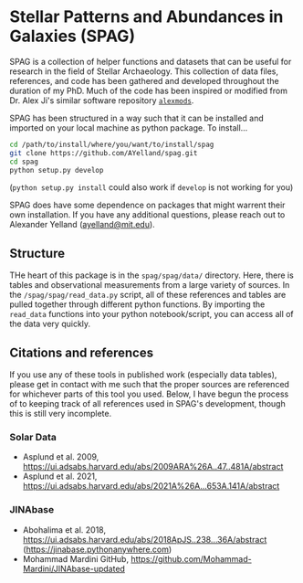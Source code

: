 # Stellar Patterns and Abundances in Galaxies (SPAG)
SPAG is a collection of helper functions and datasets that can be useful for research in the field of Stellar Archaeology. This collection of data files, references, and code has been gathered and developed throughout the duration of my PhD. Much of the code has been inspired or modified from Dr. Alex Ji's similar software repository [`alexmods`](https://github.com/alexji/alexmods).

SPAG has been structured in a way such that it can be installed and imported on your local machine as python package. To install...

```zsh
cd /path/to/install/where/you/want/to/install/spag
git clone https://github.com/AYelland/spag.git
cd spag
python setup.py develop
```
(`python setup.py install` could also work if `develop` is not working for you)

SPAG does have some dependence on packages that might warrent their own installation. If you have any additional questions, please reach out to Alexander Yelland (ayelland@mit.edu).

## Structure

THe heart of this package is in the `spag/spag/data/` directory. Here, there is tables and observational measurements from a large variety of sources. In the `/spag/spag/read_data.py` script, all of these references and tables are pulled together through different python functions. By importing the `read_data` functions into your python notebook/script, you can access all of the data very quickly.

## Citations and references

If you use any of these tools in published work (especially data tables), please get in contact with me such that the proper sources are referenced for whichever parts of this tool you used. Below, I have begun the process of to keeping track of all references used in SPAG's development, though this is still very incomplete.

### Solar Data
- Asplund et al. 2009, https://ui.adsabs.harvard.edu/abs/2009ARA%26A..47..481A/abstract
- Asplund et al. 2021, https://ui.adsabs.harvard.edu/abs/2021A%26A...653A.141A/abstract

### JINAbase
- Abohalima et al. 2018, https://ui.adsabs.harvard.edu/abs/2018ApJS..238...36A/abstract (https://jinabase.pythonanywhere.com)
- Mohammad Mardini GitHub, https://github.com/Mohammad-Mardini/JINAbase-updated
